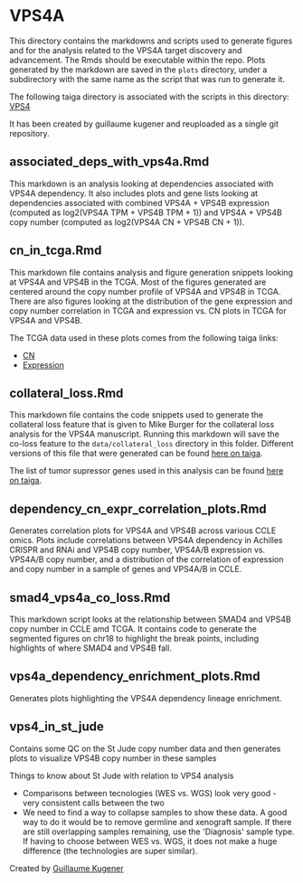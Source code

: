 # VPS4A

This directory contains the markdowns and scripts used to generate figures and for the analysis related to the VPS4A target discovery and advancement. The Rmds should be executable within the repo. Plots generated by the markdown are saved in the `plots` directory, under a subdirectory with the same name as the script that was run to generate it.

The following taiga directory is associated with the scripts in this directory: <a href="https://cds.team/taiga/folder/b1a74ec9b9df46338ce5bec1776acbec`">VPS4</a>

It has been created by guillaume kugener and reuploaded as a single git repository.

## associated_deps_with_vps4a.Rmd

This markdown is an analysis looking at dependencies associated with VPS4A dependency. It also includes plots and gene lists looking at dependencies associated with combined VPS4A + VPS4B expression (computed as log2(VPS4A TPM + VPS4B TPM + 1)) and VPS4A + VPS4B copy number (computed as log2(VPS4A CN + VPS4B CN + 1)).

## cn_in_tcga.Rmd

This markdown file contains analysis and figure generation snippets looking at VPS4A and VPS4B in the TCGA. Most of the figures generated are centered around the copy number profile of VPS4A and VPS4B in TCGA. There are also figures looking at the distribution of the gene expression and copy number correlation in TCGA and expression vs. CN plots in TCGA for VPS4A and VPS4B. 

The TCGA data used in these plots comes from the following taiga links:

* <a href="https://cds.team/taiga/dataset/tcga-copy-number-profiles-0f8f/1">CN</a>
* <a href="https://cds.team/taiga/dataset/rnaseq-7cdc/1">Expression</a>

## collateral_loss.Rmd

This markdown file contains the code snippets used to generate the collateral loss feature that is given to Mike Burger for the collateral loss analysis for the VPS4A manuscript. Running this markdown will save the co-loss feature to the `data/collateral_loss` directory in this folder. Different versions of this file that were generated can be found <a href="https://cds.team/taiga/dataset/co-loss-feature-matrix-beb8/3.">here on taiga</a>.

The list of tumor supressor genes used in this analysis can be found <a href="https://cds.team/taiga/dataset/oncokb-annotations-2b59/2">here on taiga</a>.

## dependency_cn_expr_correlation_plots.Rmd

Generates correlation plots for VPS4A and VPS4B across various CCLE omics. Plots include correlations between VPS4A dependency in Achilles CRISPR and RNAi and VPS4B copy number, VPS4A/B expression vs. VPS4A/B copy number, and a distribution of the correlation of expression and copy number in a sample of genes and VPS4A/B in CCLE.

## smad4_vps4a_co_loss.Rmd

This markdown script looks at the relationship between SMAD4 and VPS4B copy number in CCLE amd TCGA. It contains code to generate the segmented figures on chr18 to highlight the break points, including highlights of where SMAD4 and VPS4B fall.

## vps4a_dependency_enrichment_plots.Rmd

Generates plots highlighting the VPS4A dependency lineage enrichment. 

## vps4_in_st_jude

Contains some QC on the St Jude copy number data and then generates plots to visualize VPS4B copy number in these samples

Things to know about St Jude with relation to VPS4 analysis

* Comparisons between tecnologies (WES vs. WGS) look very good - very consistent calls between the two
* We need to find a way to collapse samples to show these data. A good way to do it would be to remove germline and xenograft sample. If there are still overlapping samples remaining, use the 'Diagnosis' sample type. If having to choose between WES vs. WGS, it does not make a huge difference (the technologies are super similar).


Created by [Guillaume Kugener](https://www.linkedin.com/in/guillaume-kugener-82225b61/)
